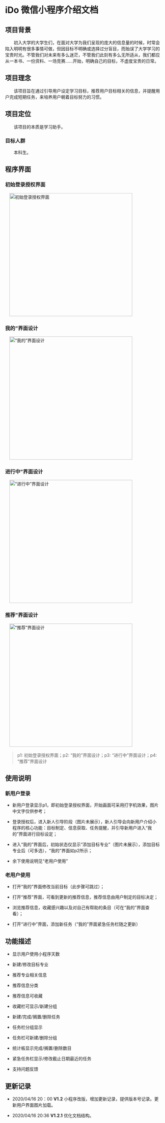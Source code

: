 # **iDo 微信小程序介绍文档**

## 项目背景

&emsp;&emsp;初入大学的大学生们，在面对大学为我们呈现的庞大的信息量的时候，时常会陷入明明有很多事情可做，但因目标不明确或选择过分盲目，而贻误了大学学习的宝贵时光。不管我们对未来有多么迷茫，不管我们此刻有多么无所适从，我们都应从一本书、一份资料、一场竞赛……开始，明确自己的目标，不虚度宝贵的日常。

## 项目理念

&emsp;&emsp;该项目旨在通过引导用户设定学习目标，推荐用户目标相关的信息，并提醒用户完成短期任务，来培养用户朝着目标努力的习惯。

## 项目定位

&emsp;&emsp;该项目的本质是学习助手。

### 目标人群

&emsp;&emsp;本科生。

## 程序界面

### 初始登录授权界面

&emsp;<img src="https://cdn.jsdelivr.net/gh/icimence/CDN/wechat/login.png" height=400px title="初始登录授权界面" >

### 我的”界面设计

&emsp;<img src="https://cdn.jsdelivr.net/gh/icimence/CDN/wechat/mine.png" height=400px title="“我的”界面设计" >

### 进行中”界面设计

&emsp;<img src="https://cdn.jsdelivr.net/gh/icimence/CDN/wechat/running.png" height=400px title="“进行中”界面设计">

### 推荐”界面设计

&emsp;<img src="https://cdn.jsdelivr.net/gh/icimence/CDN/wechat/home.png" height=400px title="“推荐”界面设计">


> p1: 初始登录授权界面；p2: “我的”界面设计；p3: “进行中”界面设计；p4: “推荐”界面设计

## 使用说明

### 新用户登录

- 新用户登录显示p1，即初始登录授权界面，开始画面可采用打字机效果，图片中文字仅供参考；

- 登录授权后，进入新人引导阶段（图片未展示），新人引导会向新用户介绍小程序的核心功能：目标制定、信息获取、任务提醒，并引导新用户进入“我的”界面进行目标设定；

- 进入“我的”界面后，初始状态仅显示“添加目标专业”（图片未展示），添加目标专业后（可多选），“我的”界面如p2所示；

- 余下使用说明见“老用户使用”

### 老用户使用

- 打开“我的”界面修改当前目标（此步骤可跳过）；

- 打开“推荐”界面，可看到更新的推荐信息，推荐信息由用户制定的目标决定；

- 浏览推荐信息，收藏感兴趣以及对自己有帮助的条目（可在“我的”界面查看）；

- 打开“进行中”界面，添加新任务（“我的”界面紧急任务栏随之更新）

## 功能描述

- 显示用户使用小程序天数

- 新建/修改目标专业

- 推荐专业相关信息

- 推荐信息分类

- 推荐信息可收藏

- 收藏栏可显示/新建分组

- 新建/完成/搁置/删除任务

- 任务栏分组显示

- 任务栏可新建/删除分组

- 统计板显示完成/搁置/删除数目

- 紧急任务栏显示/修改截止日期最近的任务

- 支持问题反馈

## 更新记录

* 2020/04/16 20：00  **V1.2** 小程序改版，增加更新记录，提供版本号记录。更新用户界面图片加载。

* 2020/04/16 20:36 **V1.2.1** 优化文档结构。
